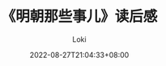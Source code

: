 ---
title: "《明朝那些事儿》读后感"
draft: true
keywords: ""
date: 2022-08-27T21:04:33+08:00
lastmod: 2022-08-27T21:04:33+08:00
draft: true
description: ''
categories: [""]
tags: [""]
comments: false
author: Loki
---